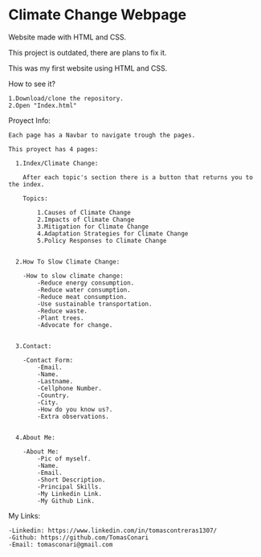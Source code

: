 # Climate Change Webpage
Website made with HTML and CSS.

This project is outdated, there are plans to fix it.

This was my first website using HTML and CSS.

How to see it?

    1.Download/clone the repository.
    2.Open "Index.html"

Proyect Info:

    Each page has a Navbar to navigate trough the pages.
    
    This proyect has 4 pages:
    
      1.Index/Climate Change:
      
        After each topic's section there is a button that returns you to the index.
        
        Topics:
        
            1.Causes of Climate Change
            2.Impacts of Climate Change
            3.Mitigation for Climate Change
            4.Adaptation Strategies for Climate Change
            5.Policy Responses to Climate Change
          
          
      2.How To Slow Climate Change:
      
        -How to slow climate change:
            -Reduce energy consumption.
            -Reduce water consumption.
            -Reduce meat consumption.
            -Use sustainable transportation.
            -Reduce waste.
            -Plant trees.
            -Advocate for change.
          
          
      3.Contact:

        -Contact Form:
            -Email.
            -Name.
            -Lastname.
            -Cellphone Number.
            -Country.
            -City.
            -How do you know us?.
            -Extra observations.
          
          
      4.About Me:
      
        -About Me:
            -Pic of myself.
            -Name.
            -Email.
            -Short Description.
            -Principal Skills.
            -My Linkedin Link.
            -My Github Link.

My Links:

    -Linkedin: https://www.linkedin.com/in/tomascontreras1307/
    -Github: https://github.com/TomasConari
    -Email: tomasconari@gmail.com
